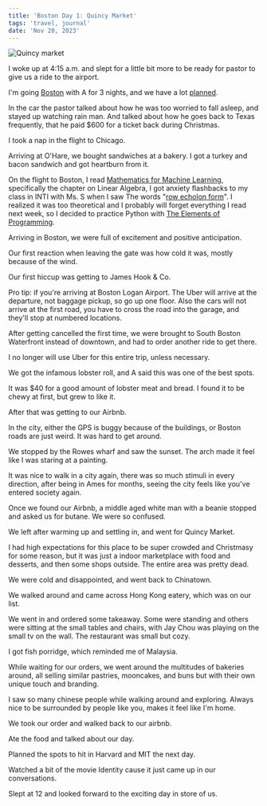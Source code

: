 ```yaml
---
title: 'Boston Day 1: Quincy Market'
tags: 'travel, journal'
date: 'Nov 20, 2023'
---
```


![Quincy market](/images/boston1.jpeg)

I woke up at 4:15 a.m. and slept for a little bit more to be ready for pastor to give us a ride to the airport.

I'm going [Boston](https://www.corner.inc/list/1f088070-2928-41e0-a768-bb2a1aac45be) with A for 3 nights, and we have a lot [planned](https://benneo.notion.site/Boston-Trip-700e8bb81efa4c3799de7f1c0e57032b?pvs=4).

In the car the pastor talked about how he was too worried to fall asleep, and stayed up watching rain man. And talked about how he goes back to Texas frequently, that he paid $600 for a ticket back during Christmas.

I took a nap in the flight to Chicago.

Arriving at O'Hare, we bought sandwiches at a bakery. I got a turkey and bacon sandwich and got heartburn from it.

On the flight to Boston, I read [Mathematics for Machine Learning](https://mml-book.github.io/), specifically the chapter on Linear Algebra, I got anxiety flashbacks to my class in INTI with Ms. S when I saw The words "[row echolon form](https://en.wikipedia.org/wiki/Row_echelon_form?useskin=vector)". I realized it was too theoretical and I probably will forget everything I read next week, so I decided to practice Python with [The Elements of Programming](https://github.com/adnanaziz/EPIJudge/tree/master/epi_judge_python).

Arriving in Boston, we were full of excitement and positive anticipation.

Our first reaction when leaving the gate was how cold it was, mostly because of the wind.

Our first hiccup was getting to James Hook & Co.

Pro tip: if you're arriving at Boston Logan Airport. The Uber will arrive at the departure, not baggage pickup, so go up one floor. Also the cars will not arrive at the first road, you have to cross the road into the garage, and they'll stop at numbered locations.

After getting cancelled the first time, we were brought to South Boston Waterfront instead of downtown, and had to order another ride to get there.

I no longer will use Uber for this entire trip, unless necessary.

We got the infamous lobster roll, and A said this was one of the best spots.

It was $40 for a good amount of lobster meat and bread. I found it to be chewy at first, but grew to like it.

After that was getting to our Airbnb.

In the city, either the GPS is buggy because of the buildings, or Boston roads are just weird. It was hard to get around.

We stopped by the Rowes wharf and saw the sunset. The arch made it feel like I was staring at a painting.

It was nice to walk in a city again, there was so much stimuli in every direction, after being in Ames for months, seeing the city feels like you've entered society again.

Once we found our Airbnb, a middle aged white man with a beanie stopped and asked us for butane. We were so confused.

We left after warming up and settling in, and went for Quincy Market.

I had high expectations for this place to be super crowded and Christmasy for some reason, but it was just a indoor marketplace with food and desserts, and then some shops outside. The entire area was pretty dead.

We were cold and disappointed, and went back to Chinatown.

We walked around and came across Hong Kong eatery, which was on our list.

We went in and ordered some takeaway. Some were standing and others were sitting at the small tables and chairs, with Jay Chou was playing on the small tv on the wall. The restaurant was small but cozy.

I got fish porridge, which reminded me of Malaysia.

While waiting for our orders, we went around the multitudes of bakeries around, all selling similar pastries, mooncakes, and buns but with their own unique touch and branding.

I saw so many chinese people while walking around and exploring. Always nice to be surrounded by people like you, makes it feel like I'm home.

We took our order and walked back to our airbnb.

Ate the food and talked about our day.

Planned the spots to hit in Harvard and MIT the next day.

Watched a bit of the movie Identity cause it just came up in our conversations.

Slept at 12 and looked forward to the exciting day in store of us.
